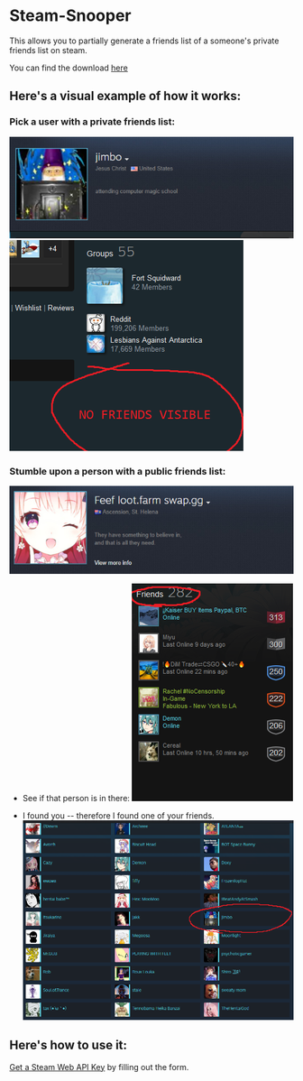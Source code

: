 # Steam-Snooper

This allows you to partially generate a friends list of a someone's private friends list on steam.

You can find the download [here](https://github.com/cisphon/Steam-Snooper/releases)

## Here's a visual example of how it works:

### Pick a user with a private friends list:
![one](https://github.com/cisphon/Steam-Snooper/blob/master/images/visual_1.jpg)
![two](https://github.com/cisphon/Steam-Snooper/blob/master/images/visual_2.jpg)

### Stumble upon a person with a public friends list:
![three](https://github.com/cisphon/Steam-Snooper/blob/master/images/visual_3.jpg)

* See if that person is in there:
![four](https://github.com/cisphon/Steam-Snooper/blob/master/images/visual_4.jpg)

* I found you -- therefore I found one of your friends.
![five](https://github.com/cisphon/Steam-Snooper/blob/master/images/visual_5.jpg)

## Here's how to use it:
[Get a Steam Web API Key](https://steamcommunity.com/dev) by filling out the form.
